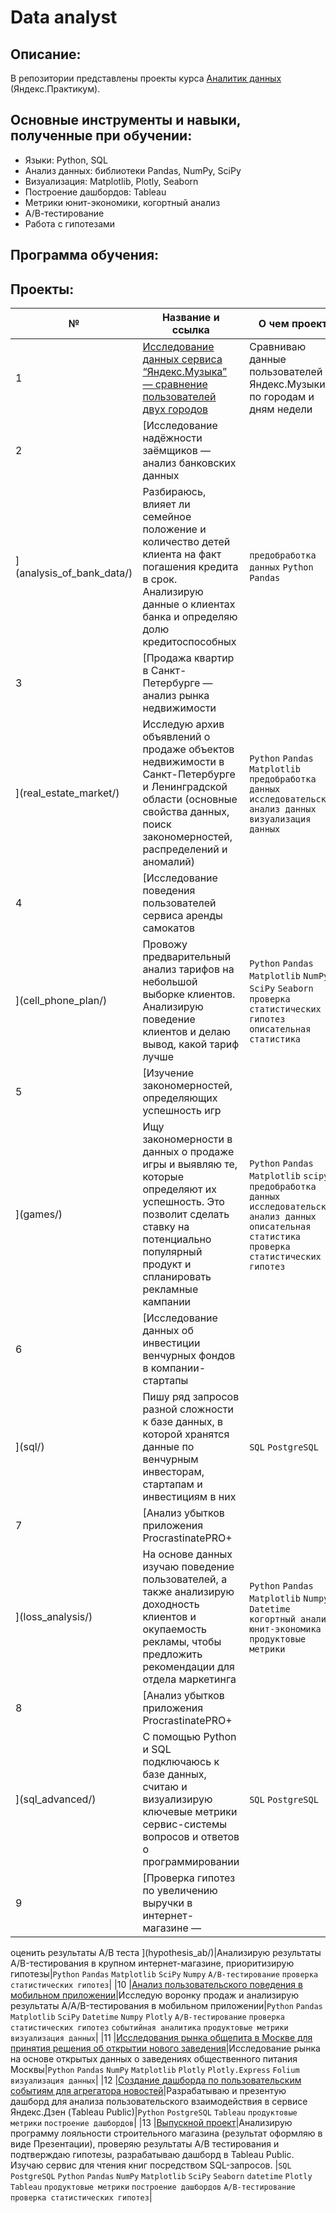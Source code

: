 # Data analyst

## Описание:
В репозитории представлены проекты курса [Аналитик данных](https://praktikum.yandex.ru/data-analyst/) (Яндекс.Практикум).

## Основные инструменты и навыки, полученные при обучении:
- Языки: Python, SQL
- Анализ данных: библиотеки Pandas, NumPy, SciPy
- Визуализация: Matplotlib, Plotly, Seaborn
- Построение дашбордов: Tableau
- Метрики юнит-экономики, когортный анализ
- А/В-тестирование
- Работа с гипотезами


## Программа обучения:


## Проекты:
| №| Название и ссылка | О чем проект                                                     | Навыки и инструменты           |  
|-----------|-------------------|------------------------------------------------------------------|-----------------------------------|
|1              |[Исследование данных сервиса “Яндекс.Музыка” — сравнение пользователей двух городов](Data_analysis_of_the_Yandex_Music/)|Сравниваю данные пользователей Яндекс.Музыки по городам и дням недели|`Python` `Pandas`|
|2              |[Исследование надёжности заёмщиков — анализ банковских данных
](analysis_of_bank_data/)|Разбираюсь, влияет ли семейное положение и количество детей клиента на факт погашения кредита в срок. Анализирую данные о клиентах банка и определяю долю кредитоспособных|`предобработка данных` `Python` `Pandas`|
|3              |[Продажа квартир в Санкт-Петербурге — анализ рынка недвижимости
](real_estate_market/)|Исследую архив объявлений о продаже объектов недвижимости в Санкт-Петербурге и Ленинградской области (основные свойства данных, поиск закономерностей, распределений и аномалий)|`Python` `Pandas` `Matplotlib` `предобработка данных` `исследовательский анализ данных` `визуализация данных`|
|4              |[Исследование поведения пользователей сервиса аренды самокатов
](cell_phone_plan/)|Провожу предварительный анализ тарифов на небольшой выборке клиентов. Анализирую поведение клиентов и делаю вывод, какой тариф лучше| `Python` `Pandas` `Matplotlib` `NumPy` `SciPy` `Seaborn` `проверка статистических гипотез` `описательная статистика`|
|5              |[Изучение закономерностей, определяющих успешность игр
](games/)|Ищу закономерности в данных о продаже игры и выявляю те, которые определяют их успешность. Это позволит сделать ставку на потенциально популярный продукт и спланировать рекламные кампании|`Python` `Pandas` `Matplotlib` `scipy` `предобработка данных` `исследовательский анализ данных` `описательная статистика` `проверка статистических гипотез`|
|6              |[Исследование данных об инвестиции венчурных фондов в компании-стартапы
](sql/)|Пишу ряд запросов разной сложности к базе данных, в которой хранятся данные по венчурным инвесторам, стартапам и инвестициям в них|`SQL` `PostgreSQL`|
|7              |[Анализ убытков приложения ProcrastinatePRO+
](loss_analysis/)|На основе данных изучаю поведение пользователей, а также анализирую доходность клиентов и окупаемость рекламы, чтобы предложить рекомендации для отдела маркетинга|`Python` `Pandas` `Matplotlib` `Numpy` `Datetime` `когортный анализ` `юнит-экономика` `продуктовые метрики`|
|8              |[Анализ убытков приложения ProcrastinatePRO+
](sql_advanced/)|С помощью Python и SQL подключаюсь к базе данных, считаю и визуализирую ключевые метрики сервис-системы вопросов и ответов о программировании|`SQL` `PostgreSQL`|
|9              |[Проверка гипотез по увеличению выручки в интернет-магазине —
оценить результаты A/B теста
](hypothesis_ab/)|Анализирую результаты A/B-тестирования в крупном интернет-магазине, приоритизирую гипотезы|`Python` `Pandas` `Matplotlib` `SciPy` `Numpy` `A/B-тестирование` `проверка статистических гипотез`|
|10             |[Анализ пользовательского поведения в мобильном приложении](user_behavior/)|Исследую воронку продаж и анализирую результаты A/A/B-тестирования в мобильном приложении|`Python` `Pandas` `Matplotlib` `SciPy` `Datetime` `Numpy` `Plotly` `A/B-тестирование` `проверка статистических гипотез` `событийная аналитика` `продуктовые метрики` `визуализация данных`|
|11             |[Исследования рынка общепита в Москве для принятия решения об
открытии нового заведения](catering_market)|Исследование рынка на основе открытых данных о заведениях общественного питания Москвы|`Python` `Pandas` `NumPy` `Matplotlib` `Plotly` `Plotly.Express` `Folium` `визуализация данных`|
|12             |[Создание дашборда по пользовательским событиям для агрегатора
новостей](automation)|Разрабатываю и презентую дашборд для анализа пользовательского взаимодействия в сервисе Яндекс.Дзен (Tableau Public)|`Python` `PostgreSQL` `Tableau` `продуктовые метрики` `построение дашбордов`|
|13             |[Выпускной проект](graduation_project)|Анализирую программу лояльности строительного магазина (результат оформляю в виде Презентации), проверяю результаты А/B тестирования и подтверждаю гипотезы, разрабатываю дашборд в Tableau Public. Изучаю сервис для чтения книг посредством SQL-запросов. |`SQL` `PostgreSQL` `Python` `Pandas` `NumPy` `Matplotlib` `SciPy` `Seaborn` `datetime` `Plotly` `Tableau` `продуктовые метрики` `построение дашбордов` `A/B-тестирование` `проверка статистических гипотез`|
